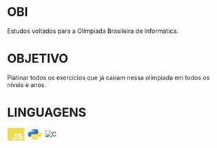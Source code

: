 # OBI
 Estudos voltados para a Olímpiada Brasileira de Informática.
 
 # OBJETIVO
 Platinar todos os exercícios que já caíram nessa olímpiada em todos os níveis e anos.
 
 # LINGUAGENS
 <div style="display: inline_block">
  <img align="center" alt="Js" height="30" width="40" src="https://raw.githubusercontent.com/devicons/devicon/master/icons/javascript/javascript-plain.svg">
  <img align="center" alt="Python" height="30" width="40" src="https://raw.githubusercontent.com/devicons/devicon/master/icons/python/python-original.svg">
  <img align="center" alt="C" height="30" width="40" src="https://cdn.jsdelivr.net/gh/devicons/devicon/icons/c/c-original.svg">
 </div>
